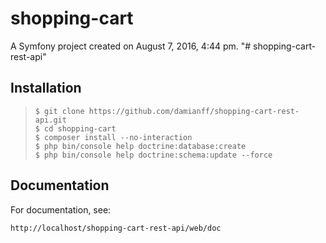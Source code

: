 shopping-cart
=============

A Symfony project created on August 7, 2016, 4:44 pm.
"# shopping-cart-rest-api" 

Installation
------------

>     $ git clone https://github.com/damianff/shopping-cart-rest-api.git
>     $ cd shopping-cart
>     $ composer install --no-interaction
>     $ php bin/console help doctrine:database:create
>     $ php bin/console help doctrine:schema:update --force

Documentation
-------------

For documentation, see:

    http://localhost/shopping-cart-rest-api/web/doc
